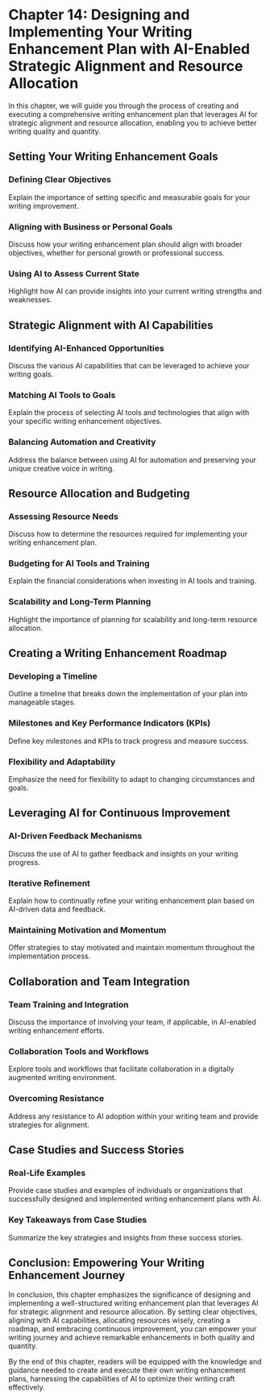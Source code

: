 Chapter 14: Designing and Implementing Your Writing Enhancement Plan with AI-Enabled Strategic Alignment and Resource Allocation
================================================================================================================================

In this chapter, we will guide you through the process of creating and executing a comprehensive writing enhancement plan that leverages AI for strategic alignment and resource allocation, enabling you to achieve better writing quality and quantity.

Setting Your Writing Enhancement Goals
--------------------------------------

### Defining Clear Objectives

Explain the importance of setting specific and measurable goals for your writing improvement.

### Aligning with Business or Personal Goals

Discuss how your writing enhancement plan should align with broader objectives, whether for personal growth or professional success.

### Using AI to Assess Current State

Highlight how AI can provide insights into your current writing strengths and weaknesses.

Strategic Alignment with AI Capabilities
----------------------------------------

### Identifying AI-Enhanced Opportunities

Discuss the various AI capabilities that can be leveraged to achieve your writing goals.

### Matching AI Tools to Goals

Explain the process of selecting AI tools and technologies that align with your specific writing enhancement objectives.

### Balancing Automation and Creativity

Address the balance between using AI for automation and preserving your unique creative voice in writing.

Resource Allocation and Budgeting
---------------------------------

### Assessing Resource Needs

Discuss how to determine the resources required for implementing your writing enhancement plan.

### Budgeting for AI Tools and Training

Explain the financial considerations when investing in AI tools and training.

### Scalability and Long-Term Planning

Highlight the importance of planning for scalability and long-term resource allocation.

Creating a Writing Enhancement Roadmap
--------------------------------------

### Developing a Timeline

Outline a timeline that breaks down the implementation of your plan into manageable stages.

### Milestones and Key Performance Indicators (KPIs)

Define key milestones and KPIs to track progress and measure success.

### Flexibility and Adaptability

Emphasize the need for flexibility to adapt to changing circumstances and goals.

Leveraging AI for Continuous Improvement
----------------------------------------

### AI-Driven Feedback Mechanisms

Discuss the use of AI to gather feedback and insights on your writing progress.

### Iterative Refinement

Explain how to continually refine your writing enhancement plan based on AI-driven data and feedback.

### Maintaining Motivation and Momentum

Offer strategies to stay motivated and maintain momentum throughout the implementation process.

Collaboration and Team Integration
----------------------------------

### Team Training and Integration

Discuss the importance of involving your team, if applicable, in AI-enabled writing enhancement efforts.

### Collaboration Tools and Workflows

Explore tools and workflows that facilitate collaboration in a digitally augmented writing environment.

### Overcoming Resistance

Address any resistance to AI adoption within your writing team and provide strategies for alignment.

Case Studies and Success Stories
--------------------------------

### Real-Life Examples

Provide case studies and examples of individuals or organizations that successfully designed and implemented writing enhancement plans with AI.

### Key Takeaways from Case Studies

Summarize the key strategies and insights from these success stories.

Conclusion: Empowering Your Writing Enhancement Journey
-------------------------------------------------------

In conclusion, this chapter emphasizes the significance of designing and implementing a well-structured writing enhancement plan that leverages AI for strategic alignment and resource allocation. By setting clear objectives, aligning with AI capabilities, allocating resources wisely, creating a roadmap, and embracing continuous improvement, you can empower your writing journey and achieve remarkable enhancements in both quality and quantity.

By the end of this chapter, readers will be equipped with the knowledge and guidance needed to create and execute their own writing enhancement plans, harnessing the capabilities of AI to optimize their writing craft effectively.
